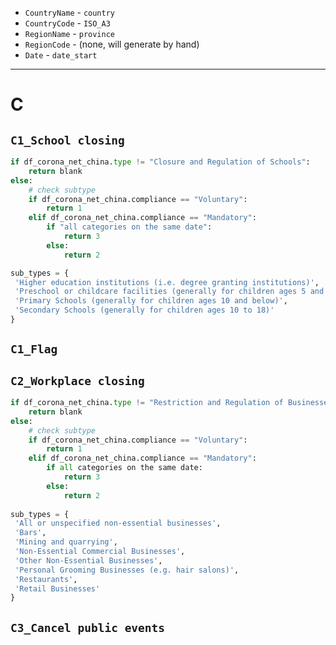 - `CountryName` - `country`
- `CountryCode` - `ISO_A3`
- `RegionName` - `province`
- `RegionCode` - (none, will generate by hand)
- `Date` - `date_start`

-----

# C

## `C1_School closing`

```python
if df_corona_net_china.type != "Closure and Regulation of Schools":
    return blank
else: 
    # check subtype
    if df_corona_net_china.compliance == "Voluntary":
        return 1
    elif df_corona_net_china.compliance == "Mandatory":
        if "all categories on the same date": 
            return 3
        else:
            return 2

sub_types = {
 'Higher education institutions (i.e. degree granting institutions)',
 'Preschool or childcare facilities (generally for children ages 5 and below)',
 'Primary Schools (generally for children ages 10 and below)',
 'Secondary Schools (generally for children ages 10 to 18)'
}
```
##  `C1_Flag` 


## `C2_Workplace closing`

```python
if df_corona_net_china.type != "Restriction and Regulation of Businesses":
    return blank
else: 
    # check subtype
    if df_corona_net_china.compliance == "Voluntary":
        return 1
    elif df_corona_net_china.compliance == "Mandatory":
        if all categories on the same date: 
            return 3
        else:
            return 2
        
sub_types = {
 'All or unspecified non-essential businesses',
 'Bars',
 'Mining and quarrying',
 'Non-Essential Commercial Businesses',
 'Other Non-Essential Businesses',
 'Personal Grooming Businesses (e.g. hair salons)',
 'Restaurants',
 'Retail Businesses'
}
```

## `C3_Cancel public events` 